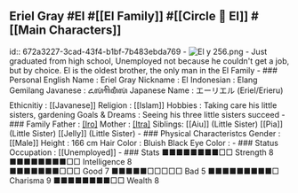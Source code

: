 ## Eriel Gray #El  #[[El Family]]  #[[Circle 🍭 El]]  #[[Main Characters]]
id:: 672a3227-3cad-43f4-b1bf-7b483ebda769
	- ![El y 256.png](../assets/El_y_256_1730862394099_0.png)
	- Just graduated from high school, Unemployed not because he couldn't get a job, but by choice. El is the oldest brother, the only man in the El Family
	- ### Personal
	  English Name                  : Eriel Gray
	  Nickname                      : El
	  Indonesian                    : Elang Gemilang
	  Javanese                      : ꦌꦭꦁꦒꦼꦩꦶꦭꦁ
	  Japanese Name                 : エーリエル (Eriel/Erieru)
	  Ethicnitiy                    : [[Javanese]]
	  Religion                      : [[Islam]]
	  Hobbies                       : Taking care his little sisters, gardening
	  Goals & Dreams                : Seeing his three little sisters succeed
	- ### Family
	  Father                        : [[Iro]](Deceased)
	  Mother                        : [[Itra]](Deceased)
	  Siblings:
	  [[Aiu]] (Little Sister)
	  [[Pia]] (Little Sister)
	  [[Jelly]] (Little Sister)
	- ### Physical Characteristcs
	  Gender                        : [[Male]] 
	  Height                        : 166 cm
	  Hair Color                    : Bluish Black
	  Eye Color                     :
	- ### Status
	  Occupation                    : [[Unemployed]]
	- ### Stats
	  ■■■■■■■■□□ Strength 8         ■■■■■■■■□□ Intelligence 8  
	  ■■■■■■■□□□ Good     7         ■■■■■□□□□□ Bad          5
	  ■■■■■■■■■□ Charisma 9         ■■■■■■■■□□ Wealth       8